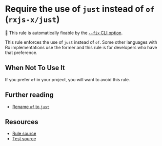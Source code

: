 # Require the use of `just` instead of `of` (`rxjs-x/just`)

🔧 This rule is automatically fixable by the [`--fix` CLI option](https://eslint.org/docs/latest/user-guide/command-line-interface#--fix).

<!-- end auto-generated rule header -->

This rule enforces the use of `just` instead of `of`. Some other languages with Rx implementations use the former and this rule is for developers who have that preference.

## When Not To Use It

If you prefer `of` in your project, you will want to avoid this rule.

## Further reading

- [Rename `of` to `just`](https://github.com/ReactiveX/rxjs/issues/3747)

## Resources

- [Rule source](/src/rules/just.ts)
- [Test source](/tests/rules/just.test.ts)

